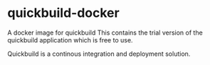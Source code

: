 # quickbuild-docker
A docker image for quickbuild
This contains the trial version of the quickbuild application which is free to use.

Quickbuild is a continous integration and deployment solution.
